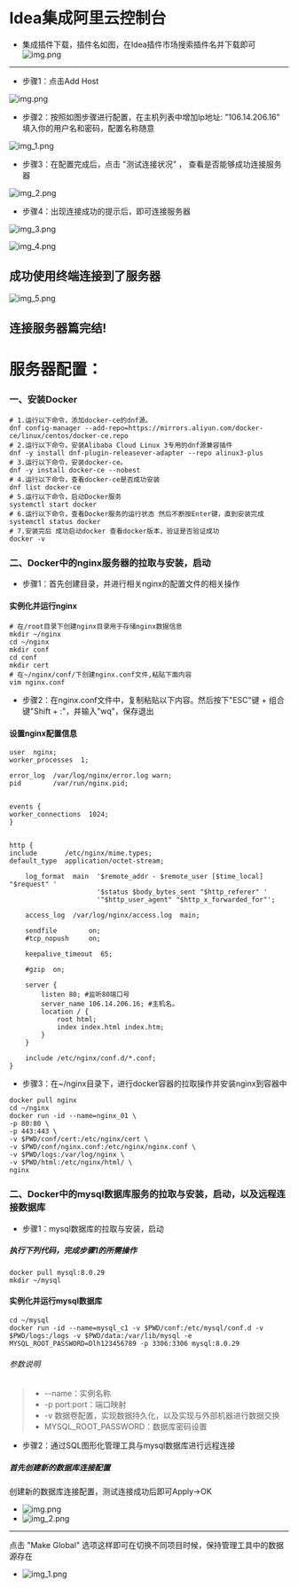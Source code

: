 # Idea集成阿里云控制台
- 集成插件下载，插件名如图，在Idea插件市场搜索插件名并下载即可
 ![img.png](../../../../../../MyDocs/img/img_18.png)
-----------------------
- 步骤1：点击Add Host

![img.png](../../../../../../MyDocs/img/img_6.png)

- 步骤2：按照如图步骤进行配置，在主机列表中增加Ip地址: "106.14.206.16"
  填入你的用户名和密码，配置名称随意

![img_1.png](../../../../../../MyDocs/img/img_8.png)

- 步骤3：在配置完成后，点击 "测试连接状况" ， 查看是否能够成功连接服务器

![img_2.png](../../../../../../MyDocs/img/img_7.png)

- 步骤4：出现连接成功的提示后，即可连接服务器

![img_3.png](../../../../../../MyDocs/img/img_3.png)

![img_4.png](../../../../../../MyDocs/img/img_4.png)

成功使用终端连接到了服务器
-----------------------
  
![img_5.png](../../../../../../MyDocs/img/img_5.png)

连接服务器篇完结!
-----------------------

# 服务器配置：
### 一、安装Docker

```shell
# 1.运行以下命令，添加docker-ce的dnf源。
dnf config-manager --add-repo=https://mirrors.aliyun.com/docker-ce/linux/centos/docker-ce.repo
# 2.运行以下命令，安装Alibaba Cloud Linux 3专用的dnf源兼容插件
dnf -y install dnf-plugin-releasever-adapter --repo alinux3-plus
# 3.运行以下命令，安装docker-ce。
dnf -y install docker-ce --nobest
# 4.运行以下命令，查看docker-ce是否成功安装
dnf list docker-ce
# 5.运行以下命令，启动Docker服务
systemctl start docker
# 6.运行以下命令，查看Docker服务的运行状态 然后不断按Enter键，直到安装完成
systemctl status docker
# 7.安装完后 成功启动docker 查看docker版本，验证是否验证成功
docker -v
```


### 二、Docker中的nginx服务器的拉取与安装，启动
- 步骤1：首先创建目录，并进行相关nginx的配置文件的相关操作
#### 实例化并运行nginx
```shell
# 在/root目录下创建nginx目录用于存储nginx数据信息
mkdir ~/nginx
cd ~/nginx
mkdir conf
cd conf
mkdir cert
# 在~/nginx/conf/下创建nginx.conf文件,粘贴下面内容
vim nginx.conf
```
- 步骤2：在nginx.conf文件中，复制粘贴以下内容。然后按下"ESC"键 + 组合键"Shift + :"，并输入"wq"，保存退出
#### 设置nginx配置信息
```
user  nginx;
worker_processes  1;

error_log  /var/log/nginx/error.log warn;
pid        /var/run/nginx.pid;


events {
worker_connections  1024;
}


http {
include       /etc/nginx/mime.types;
default_type  application/octet-stream;

    log_format  main  '$remote_addr - $remote_user [$time_local] "$request" '
                      '$status $body_bytes_sent "$http_referer" '
                      '"$http_user_agent" "$http_x_forwarded_for"';

    access_log  /var/log/nginx/access.log  main;

    sendfile        on;
    #tcp_nopush     on;

    keepalive_timeout  65;

    #gzip  on;
    
    server {
        listen 80; #监听80端口号
        server_name 106.14.206.16; #主机名。
        location / {
            root html;
            index index.html index.htm;
        }
    }

    include /etc/nginx/conf.d/*.conf;
}
```
- 步骤3：在~/nginx目录下，进行docker容器的拉取操作并安装nginx到容器中
```shell
docker pull nginx
cd ~/nginx
docker run -id --name=nginx_01 \
-p 80:80 \
-p 443:443 \
-v $PWD/conf/cert:/etc/nginx/cert \
-v $PWD/conf/nginx.conf:/etc/nginx/nginx.conf \
-v $PWD/logs:/var/log/nginx \
-v $PWD/html:/etc/nginx/html/ \
nginx
```


### 二、Docker中的mysql数据库服务的拉取与安装，启动，以及远程连接数据库
- 步骤1：mysql数据库的拉取与安装，启动
##### 执行下列代码，完成步骤1的所需操作
```shell
docker pull mysql:8.0.29
mkdir ~/mysql
```
#### 实例化并运行mysql数据库
```shell
cd ~/mysql
docker run -id --name=mysql_c1 -v $PWD/conf:/etc/mysql/conf.d -v $PWD/logs:/logs -v $PWD/data:/var/lib/mysql -e MYSQL_ROOT_PASSWORD=Dlh123456789 -p 3306:3306 mysql:8.0.29 
```
###### 参数说明
> - --name：实例名称
> - -p port:port：端口映射
> - -v 数据卷配置，实现数据持久化，以及实现与外部机器进行数据交换
> - MYSQL_ROOT_PASSWORD：数据库密码设置

- 步骤2：通过SQL图形化管理工具与mysql数据库进行远程连接
##### 首先创建新的数据库连接配置
创建新的数据库连接配置，测试连接成功后即可Apply->OK
- ![img.png](../../../../../../MyDocs/img/img_13.png)
- ![img_2.png](../../../../../../MyDocs/img/img_11.png)
-------------------------
点击 "Make Global" 选项这样即可在切换不同项目时候，保持管理工具中的数据源存在
- ![img_1.png](../../../../../../MyDocs/img/img_12.png)

